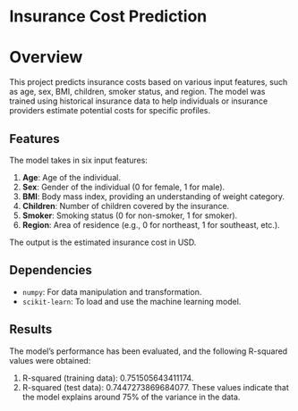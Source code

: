 # Insurance Cost Prediction 

# Overview

This project predicts insurance costs based on various input features, such as age, sex, BMI, children, smoker status, and region. The model was trained using historical insurance data to help individuals or insurance providers estimate potential costs for specific profiles.

## Features

The model takes in six input features:
1. **Age**: Age of the individual.
2. **Sex**: Gender of the individual (0 for female, 1 for male).
3. **BMI**: Body mass index, providing an understanding of weight category.
4. **Children**: Number of children covered by the insurance.
5. **Smoker**: Smoking status (0 for non-smoker, 1 for smoker).
6. **Region**: Area of residence (e.g., 0 for northeast, 1 for southeast, etc.).

The output is the estimated insurance cost in USD.

## Dependencies

- `numpy`: For data manipulation and transformation.
- `scikit-learn`: To load and use the machine learning model.

  
## Results
The model’s performance has been evaluated, and the following R-squared values were obtained:

1. R-squared (training data): 0.751505643411174.
2. R-squared (test data): 0.7447273869684077.
These values indicate that the model explains around 75% of the variance in the data.


